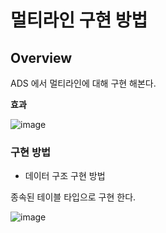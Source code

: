 # 멀티라인 구현 방법

## Overview

ADS 에서 멀티라인에 대해 구현 해본다.

**효과**

![image](https://github.com/loopat666/my-abap-ads/assets/99716769/6810e390-2dfa-41b9-a0d8-df1a88d2aa10)


### 구현 방법

- 데이터 구조 구현 방법

종속된 테이블 타입으로 구현 한다.

![image](https://github.com/loopat666/my-abap-ads/assets/99716769/587b6001-02d6-403b-b1c8-d1ef9b0c94b8)

  
